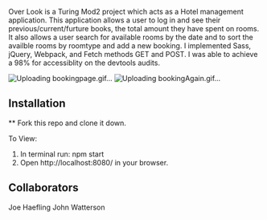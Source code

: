 
Over Look is a Turing Mod2 project which acts as a Hotel management application. This application allows a user to log in and see their previous/current/furture books, the total amount they have spent on rooms. It also allows a user search for available rooms by the date and to sort the availble rooms by roomtype and add a new booking. I implemented Sass, jQuery, Webpack, and Fetch methods GET and POST. I was able to achieve a 98% for accessiblity on the devtools audits.

![Uploading bookingpage.gif…]()
![Uploading bookingAgain.gif…]()


## Installation
** Fork this repo and clone it down.

To View:
1) In terminal run: npm start
2) Open http://localhost:8080/ in your browser.

## Collaborators
Joe Haefling
John Watterson








